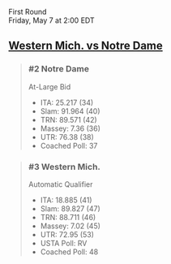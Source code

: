First Round  
Friday, May 7 at 2:00 EDT
## [Western Mich. vs Notre Dame](https://www.ncaa.com/game/5833372) 

> ### #2 Notre Dame  
> At-Large Bid  
> - ITA: 25.217 (34)  
> - Slam: 91.964 (40)  
> - TRN: 89.571 (42)  
> - Massey: 7.36 (36)  
> - UTR: 76.38 (38)  
> - Coached Poll: 37  

> ### #3 Western Mich.  
> Automatic Qualifier  
> - ITA: 18.885 (41)  
> - Slam: 89.827 (47)  
> - TRN: 88.711 (46)  
> - Massey: 7.02 (45)  
> - UTR: 72.95 (53)  
> - USTA Poll: RV  
> - Coached Poll: 48  